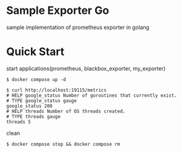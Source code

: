 # Sample Exporter Go

sample implementation of prometheus exporter in golang

# Quick Start

start applications(prometheus, blackbox_exporter, my_exporter)

```
$ docker compose up -d
```

```
$ curl http://localhost:19115/metrics
# HELP google_status Number of goroutines that currently exist.
# TYPE google_status gauge
google_status 200
# HELP threads Number of OS threads created.
# TYPE threads gauge
threads 5
```


clean

```
$ docker compose stop && docker compose rm 
```
